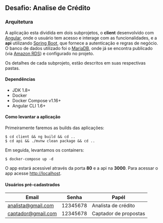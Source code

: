## Desafio: Analise de Crédito

### Arquitetura
A aplicação esta dividida em dois subprojetos, o **client** desenvolvido com [Angular](https://angular.io), onde o usuário tem acesso e interage com as funcionalidades, e a **api** utilizando [Spring Boot](https://spring.io/), que fornece a autenticação e regras de negócio.
O banco de dados utilizado foi o [MariaDB](https://mariadb.org/),  onde já se encontra publicado (via [Amazon RDS](https://aws.amazon.com/pt/rds/)) e configurado no projeto.

Os detalhes de cada subprojeto, estão descritos em suas respectivas pastas.

#### Dependências
 - JDK 1.8+
 - Docker
 - Docker Compose v1.16+
 - Angular CLI 1.6+

#### Como levantar a aplicação
Primeiramente faremos as builds das aplicações:

    $ cd client && ng build && cd ..
    $ cd api && ./mvnw clean package && cd ..

Em seguida, levantamos os containers:

    $ docker-compose up -d

O app estará acessivel através da porta **80** e a api na **3000**. Para acessar o app acesse [http://localhost](http://localhost).

#### Usuários pré-cadastrados

| Email| Senha|Papél|
|--|--|--|
|analista@gmail.com|12345678|Analista de crédito|
|captador@gmail.com|12345678|Captador de propostas|


